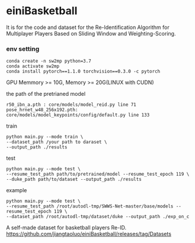 # einiBasketball
It is for the code and dataset for the Re-Identification Algorithm for Multiplayer Players Based on Sliding Window and Weighting-Scoring.

### env setting
```
conda create -n sw2mp python=3.7
conda activate sw2mp
conda install pytorch==1.1.0 torchvision==0.3.0 -c pytorch
```
GPU Memmory >= 10G, Memory >= 20G(LINUX with CUDN)

the path of the pretrianed model
```
r50_ibn_a.pth : core/models/model_reid.py line 71
pose_hrnet_w48_256x192.pth: core/models/model_keypoints/config/default.py line 133
```

train
```
python main.py --mode train \
--dataset_path /your path to daraset \
--output_path ./results
```

test
```
python main.py --mode test \
--resume_test_path path/to/pretrained/model --resume_test_epoch 119 \
--duke_path path/to/dataset --output_path ./results
```
example
```
python main.py --mode test \
--resume_test_path /root/autodl-tmp/SWWS-Net-master/base/models --resume_test_epoch 119 \
--dataset_path /root/autodl-tmp/dataset/duke --output_path ./exp_on_c
```


A self-made dataset for basketball players  Re-ID.
https://github.com/jiangtaoluo/einiBasketball/releases/tag/Datasets
